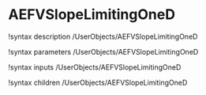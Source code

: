 # AEFVSlopeLimitingOneD

!syntax description /UserObjects/AEFVSlopeLimitingOneD

!syntax parameters /UserObjects/AEFVSlopeLimitingOneD

!syntax inputs /UserObjects/AEFVSlopeLimitingOneD

!syntax children /UserObjects/AEFVSlopeLimitingOneD
